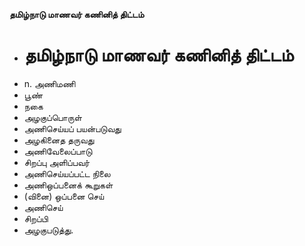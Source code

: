 **தமிழ்நாடு மாணவர் கணினித் திட்டம்**
- # தமிழ்நாடு மாணவர் கணினித் திட்டம்
- n. அணிமணி
- பூண்
- நகை
- அழகுப்பொருள்
- அணிசெய்யப் பயன்படுவது
- அழகினைத தருவது
- அணிவேலைப்பாடு
- சிறப்பு அளிப்பவர்
- அணிசெய்யப்பட்ட நிலை
- அணிஒப்பனைக் கூறுகள்
- (வினை) ஒப்பனை செய்
- அணிசெய்
- சிறப்பி
- அழகுபடுத்து.

